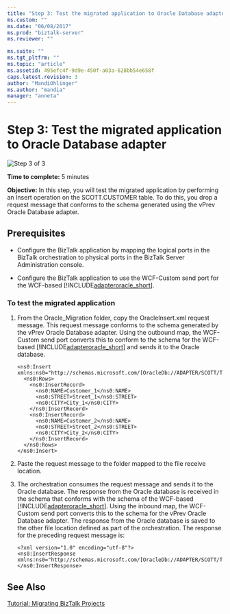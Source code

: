 ```yaml
---
title: "Step 3: Test the migrated application to Oracle Database adapter | Microsoft Docs"
ms.custom: ""
ms.date: "06/08/2017"
ms.prod: "biztalk-server"
ms.reviewer: ""

ms.suite: ""
ms.tgt_pltfrm: ""
ms.topic: "article"
ms.assetid: 495efc4f-9d9e-450f-a03a-628bb54e658f
caps.latest.revision: 3
author: "MandiOhlinger"
ms.author: "mandia"
manager: "anneta"
---
```

# Step 3: Test the migrated application to Oracle Database adapter
![Step 3 of 3](../../adapters-and-accelerators/adapter-oracle-database/media/step-3of3.gif "Step_3of3")  
  
 **Time to complete:** 5 minutes  
  
 **Objective:** In this step, you will test the migrated application by performing an Insert operation on the SCOTT.CUSTOMER table. To do this, you drop a request message that conforms to the schema generated using the vPrev Oracle Database adapter.  
  
## Prerequisites  
  
- Configure the BizTalk application by mapping the logical ports in the BizTalk orchestration to physical ports in the BizTalk Server Administration console.  
  
- Configure the BizTalk application to use the WCF-Custom send port for the WCF-based [!INCLUDE[adapteroracle_short](../../includes/adapteroracle-short-md.md)].  
  
### To test the migrated application  
  
1. From the Oracle_Migration folder, copy the OracleInsert.xml request message. This request message conforms to the schema generated by the vPrev Oracle Database adapter. Using the outbound map, the WCF-Custom send port converts this to conform to the schema for the WCF-based [!INCLUDE[adapteroracle_short](../../includes/adapteroracle-short-md.md)] and sends it to the Oracle database.  
  
   ```  
   <ns0:Insert xmlns:ns0="http://schemas.microsoft.com/[OracleDb://ADAPTER/SCOTT/Tables/CUSTOMER]">  
     <ns0:Rows>  
       <ns0:InsertRecord>  
         <ns0:NAME>Customer_1</ns0:NAME>  
         <ns0:STREET>Street_1</ns0:STREET>  
         <ns0:CITY>City_1</ns0:CITY>  
       </ns0:InsertRecord>  
       <ns0:InsertRecord>  
         <ns0:NAME>Customer_2</ns0:NAME>  
         <ns0:STREET>Street_2</ns0:STREET>  
         <ns0:CITY>City_2</ns0:CITY>  
       </ns0:InsertRecord>  
     </ns0:Rows>  
   </ns0:Insert>  
   ```  
  
2. Paste the request message to the folder mapped to the file receive location.  
  
3. The orchestration consumes the request message and sends it to the Oracle database. The response from the Oracle database is received in the schema that conforms with the schema of the WCF-based [!INCLUDE[adapteroracle_short](../../includes/adapteroracle-short-md.md)]. Using the inbound map, the WCF-Custom send port converts this to the schema for the vPrev Oracle Database adapter. The response from the Oracle database is saved to the other file location defined as part of the orchestration. The response for the preceding request message is:  
  
   ```  
   <?xml version="1.0" encoding="utf-8"?>  
   <ns0:InsertResponse xmlns:ns0="http://schemas.microsoft.com/[OracleDb://ADAPTER/SCOTT/Tables/CUSTOMER]"></ns0:InsertResponse>  
   ```  
  
## See Also  
 [Tutorial: Migrating BizTalk Projects](https://msdn.microsoft.com/library/dd788186(v=bts.80).aspx)